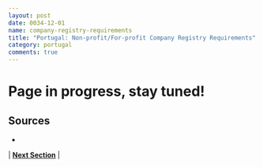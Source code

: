 ```yaml
---
layout: post
date: 0034-12-01
name: company-registry-requirements
title: "Portugal: Non-profit/For-profit Company Registry Requirements"
category: portugal
comments: true
---
```


# Page in progress, stay tuned!

Sources
---
- 


| **[Next Section]( https://neo-project.github.io/global-blockchain-compliance-hub//portugal/portugal-team-member-nationality-requirements.html)** |
